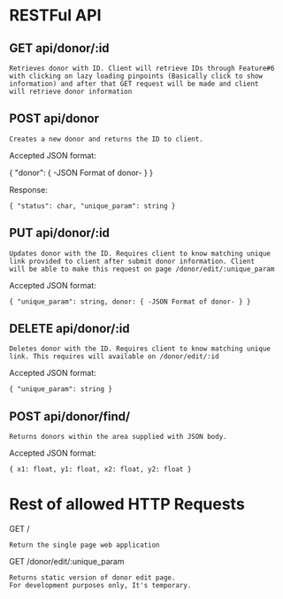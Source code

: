 RESTFul API
===========


GET api/donor/:id
-----------------

	Retrieves donor with ID. Client will retrieve IDs through Feature#6
	with clicking on lazy loading pinpoints	(Basically click to show
    information) and after that GET request will be made and client
    will retrieve donor information


POST api/donor
--------------

    Creates a new donor and returns the ID to client.

Accepted JSON format:

   { "donor": { -JSON Format of donor- } }

Response:

    { "status": char, "unique_param": string }

PUT api/donor/:id
-----------------

	Updates donor with the ID. Requires client to know matching unique
	link provided to client after submit donor information. Client
	will be able to make this request on page /donor/edit/:unique_param

Accepted JSON format:

	{ "unique_param": string, donor: { -JSON Format of donor- } }


DELETE api/donor/:id
--------------------

	Deletes donor with the ID. Requires client to know matching unique
	link. This requires will available on /donor/edit/:id

Accepted JSON format:

	{ "unique_param": string }


POST api/donor/find/
--------------------

	Returns donors within the area supplied with JSON body.

Accepted JSON format:

	{ x1: float, y1: float, x2: float, y2: float }



Rest of allowed HTTP Requests
=============================


GET /

	Return the single page web application


GET /donor/edit/:unique_param

	Returns static version of donor edit page.
	For development purposes only, It's temporary.
